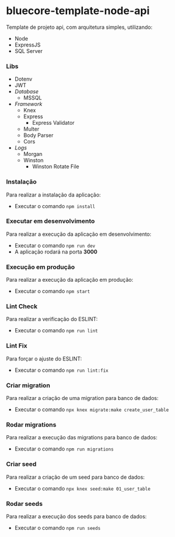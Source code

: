 # bluecore-template-node-api 
Template de projeto api, com arquitetura simples, utilizando:
  - Node
  - ExpressJS
  - SQL Server

### Libs
  - Dotenv
  - JWT
  - *Database*
    - MSSQL
  - *Framework*
    - Knex
    - Express
      - Express Validator
    - Multer
    - Body Parser
    - Cors
  - *Logs*
    - Morgan
    - Winston
      - Winston Rotate File

### Instalação
Para realizar a instalação da aplicação:
 - Executar o comando `npm install`
### Executar em desenvolvimento
Para realizar a execução da aplicação em desenvolvimento:
 - Executar o comando `npm run dev`
 - A aplicação rodará na porta **3000**
### Execução em produção
Para realizar a execução da aplicação em produção:
 - Executar o comando `npm start`
### Lint Check
Para realizar a verificação do ESLINT:
 - Executar o comando `npm run lint`
### Lint Fix
Para forçar o ajuste do ESLINT:
 - Executar o comando `npm run lint:fix`
### Criar migration
Para realizar a criação de uma migration para banco de dados:
 - Executar o comando `npx knex migrate:make create_user_table`
### Rodar migrations
Para realizar a execução das migrations para banco de dados:
 - Executar o comando `npm run migrations`
### Criar seed
Para realizar a criação de um seed para banco de dados:
 - Executar o comando `npx knex seed:make 01_user_table`
### Rodar seeds
Para realizar a execução dos seeds para banco de dados:
 - Executar o comando `npm run seeds`